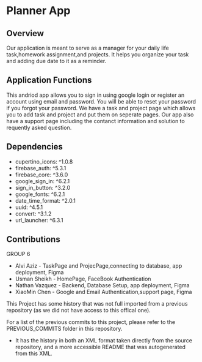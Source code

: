 # Planner App

## Overview
Our application is meant to serve as a manager for your daily life task,homework assignment,and projects. It helps you organize your task and adding due date to it as a reminder.

## Application Functions
This andriod app allows you to sign in using google login or register an account using email and password. You will be able to reset your password if you forgot your password. We have a task and project page which allows you to add task and project and put them on seperate pages. Our app also have a support page including the contanct information and solution to requently asked question.
## Dependencies

  - cupertino_icons: ^1.0.8
  - firebase_auth: ^5.3.1
  - firebase_core: ^3.6.0
  - google_sign_in: ^6.2.1
  - sign_in_button: ^3.2.0
  - google_fonts: ^6.2.1
  - date_time_format: ^2.0.1
  - uuid: ^4.5.1
  - convert: ^3.1.2
  - url_launcher: ^6.3.1


## Contributions

GROUP 6
- Alvi Aziz - TaskPage and ProjecPage,connecting to database, app deployment, Figma
- Usman Sheikh - HomePage, FaceBook Authentication
- Nathan Vazquez - Backend, Database Setup, app deployment, Figma
- XiaoMin Chen - Google and Email Authentication,support page, Figma

This Project has some history that was not full imported from a previous repository (as we did not have access to this offical one).

For a list of the previous commits to this project, please refer to the PREVIOUS_COMMITS folder in this repository.
- It has the history in both an XML format taken directly from the source repository, and a more accessible README that was autogenerated from this XML.


